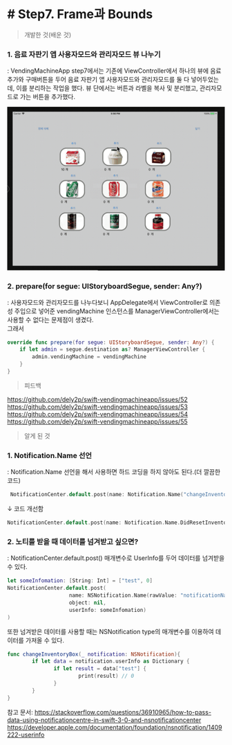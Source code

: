 # # Step7. Frame과 Bounds

> 개발한 것(배운 것)

### 1. 음료 자판기 앱 사용자모드와 관리자모드 뷰 나누기
: VendingMachineApp step7에서는 기존에 ViewController에서 하나의 뷰에 음료 추가와 구매버튼을 두어 음료 자판기 앱 사용자모드와 관리자모드를 둘 다 넣어두었는데, 이를 분리하는 작업을 했다.
뷰 단에서는 버튼과 라벨을 복사 및 분리했고, 관리자모드로 가는 버튼을 추가했다.  

![관리자모드화면](img/step7.png)

### 2. prepare(for segue: UIStoryboardSegue, sender: Any?)
: 사용자모드와 관리자모드를 나누다보니 AppDelegate에서 ViewController로 의존성 주입으로 넣어준 vendingMachine 인스턴스를 ManagerViewController에서는 사용할 수 없다는 문제점이 생겼다.  
그래서 
```swift
override func prepare(for segue: UIStoryboardSegue, sender: Any?) {
    if let admin = segue.destination as? ManagerViewController {
        admin.vendingMachine = vendingMachine
    }
}
```

> 피드백

https://github.com/dely2p/swift-vendingmachineapp/issues/52  
https://github.com/dely2p/swift-vendingmachineapp/issues/53  
https://github.com/dely2p/swift-vendingmachineapp/issues/54  
https://github.com/dely2p/swift-vendingmachineapp/issues/55  


> 알게 된 것

### 1. Notification.Name 선언  
: Notification.Name 선언을 해서 사용하면 하드 코딩을 하지 않아도 된다.(더 깔끔한 코드)

```swift
 NotificationCenter.default.post(name: Notification.Name("changeInventoryBox"), object: self)
```

↓ 코드 개선함

```swift
NotificationCenter.default.post(name: Notification.Name.DidResetInventoryBox, object: self)
```
  
### 2. 노티를 받을 때 데이터를 넘겨받고 싶으면?
: NotificationCenter.default.post() 매개변수로 UserInfo를 두어 데이터를 넘겨받을 수 있다.

```swift
let someInfomation: [String: Int] = ["test", 0]
NotificationCenter.default.post(
					name: NSNotification.Name(rawValue: "notificationName"), 
                    object: nil, 
                    userInfo: someInfomation)
)
```

또한 넘겨받은 데이터를 사용할 때는 NSNotification type의 매개변수를 이용하여 데이터를 가져올 수 있다.

```swift
func changeInventoryBox(_ notification: NSNotification){
        if let data = notification.userInfo as Dictionary {
               if let result = data["test"] {
                       print(result) // 0
               }
        }
}
```

참고 문서: https://stackoverflow.com/questions/36910965/how-to-pass-data-using-notificationcentre-in-swift-3-0-and-nsnotificationcenter
https://developer.apple.com/documentation/foundation/nsnotification/1409222-userinfo